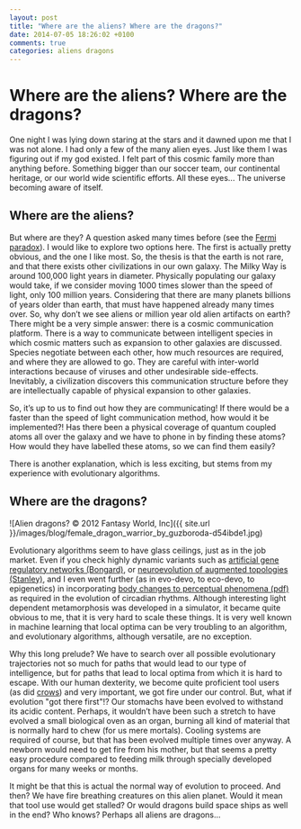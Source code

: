 ```yaml
---
layout: post
title: "Where are the aliens? Where are the dragons?"
date: 2014-07-05 18:26:02 +0100
comments: true
categories: aliens dragons
---
```


# Where are the aliens? Where are the dragons?

One night I was lying down staring at the stars and it dawned upon me that I was not alone. I had only a few of the many alien eyes. Just like them I was figuring out if my god existed. I felt part of this cosmic family more than anything before. Something bigger than our soccer team, our continental heritage, or our world wide scientific efforts. All these eyes... The universe becoming aware of itself.

## Where are the aliens?

But where are they? A question asked many times before (see the [Fermi paradox](http://www.wikiwand.com/en/Fermi_paradox)). I would like to explore two options here. The first is actually pretty obvious, and the one I like most. So, the thesis is that the earth is not rare, and that there exists other civilizations in our own galaxy. The Milky Way is around 100,000 light years in diameter. Physically populating our galaxy would take, if we consider moving 1000 times slower than the speed of light, only 100 million years. Considering that there are many planets billions of years older than earth, that must have happened already many times over. So, why don’t we see aliens or million year old alien artifacts on earth? There might be a very simple answer: there is a cosmic communication platform. There is a way to communicate between intelligent species in which cosmic matters such as expansion to other galaxies are discussed. Species negotiate between each other, how much resources are required, and where they are allowed to go. They are careful with inter-world interactions because of viruses and other undesirable side-effects. Inevitably, a civilization discovers this communication structure before they are intellectually capable of physical expansion to other galaxies.

So, it’s up to us to find out how they are communicating! If there would be a faster than the speed of light communication method, how would it be implemented?! Has there been a physical coverage of quantum coupled atoms all over the galaxy and we have to phone in by finding these atoms? How would they have labelled these atoms, so we can find them easily?

There is another explanation, which is less exciting, but stems from my experience with evolutionary algorithms.

## Where are the dragons?

![Alien dragons? © 2012 Fantasy World, Inc]({{ site.url }}/images/blog/female_dragon_warrior_by_guzboroda-d54ibde1.jpg)

Evolutionary algorithms seem to have glass ceilings, just as in the job market. Even if you check highly dynamic variants such as [artificial gene regulatory networks (Bongard)](http://www.cs.uvm.edu/~jbongard/zoo.html), or [neuroevolution of augmented topologies (Stanley)](http://www.wikiwand.com/en/Neuroevolution_of_augmenting_topologies), and I even went further (as in evo-devo, to eco-devo, to epigenetics) in incorporating [body changes to perceptual phenomena (pdf)](http://www.lucs.lu.se/LUCS/149/rossum.pdf) as required in the evolution of circadian rhythms. Although interesting light dependent metamorphosis was developed in a simulator, it became quite obvious to me, that it is very hard to scale these things. It is very well known in machine learning that local optima can be very troubling to an algorithm, and evolutionary algorithms, although versatile, are no exception.

Why this long prelude? We have to search over all possible evolutionary trajectories not so much for paths that would lead to our type of intelligence, but for paths that lead to local optima from which it is hard to escape. With our human dexterity, we become quite proficient tool users (as did [crows](https://www.youtube.com/watch?v=ZE4BT8QSgZk)) and very important, we got fire under our control. But, what if evolution "got there first"!? Our stomachs have been evolved to withstand its acidic content. Perhaps, it wouldn’t have been such a stretch to have evolved a small biological oven as an organ, burning all kind of material that is normally hard to chew (for us mere mortals). Cooling systems are required of course, but that has been evolved multiple times over anyway. A newborn would need to get fire from his mother, but that seems a pretty easy procedure compared to feeding milk through specially developed organs for many weeks or months.

It might be that this is actual the normal way of evolution to proceed. And then? We have fire breathing creatures on this alien planet. Would it mean that tool use would get stalled? Or would dragons build space ships as well in the end? Who knows? Perhaps all aliens are dragons...


